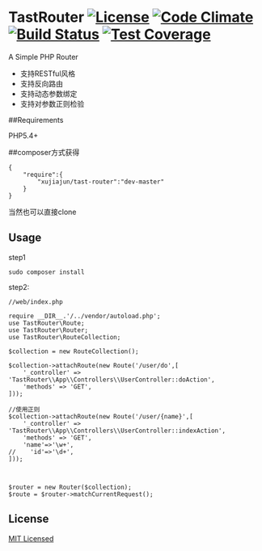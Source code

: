# TastRouter  [![License](https://poser.pugx.org/xujiajun/tast-router/license)](https://packagist.org/packages/xujiajun/tast-router) [![Code Climate](https://codeclimate.com/github/xujiajun/tast-router/badges/gpa.svg)](https://codeclimate.com/github/xujiajun/tast-router) [![Build Status](https://travis-ci.org/xujiajun/tast-router.svg?branch=master)](https://travis-ci.org/xujiajun/tast-router) [![Test Coverage](https://codeclimate.com/github/xujiajun/tast-router/badges/coverage.svg)](https://codeclimate.com/github/xujiajun/tast-router/coverage)

A Simple PHP Router

* 支持RESTful风格
* 支持反向路由
* 支持动态参数绑定
* 支持对参数正则检验

##Requirements

  PHP5.4+

##composer方式获得

```
{
    "require":{
        "xujiajun/tast-router":"dev-master"
    }
}

```
当然也可以直接clone

## Usage

step1
```
sudo composer install
```

step2:
```
//web/index.php

require __DIR__.'/../vendor/autoload.php';
use TastRouter\Route;
use TastRouter\Router;
use TastRouter\RouteCollection;

$collection = new RouteCollection();

$collection->attachRoute(new Route('/user/do',[
    '_controller' => 'TastRouter\\App\\Controllers\\UserController::doAction',
    'methods' => 'GET',
]));

//使用正则
$collection->attachRoute(new Route('/user/{name}',[
    '_controller' => 'TastRouter\\App\\Controllers\\UserController::indexAction',
    'methods' => 'GET',
    'name'=>'\w+',
//    'id'=>'\d+',
]));



$router = new Router($collection);
$route = $router->matchCurrentRequest();

```




## License
[MIT Licensed](http://www.opensource.org/licenses/MIT)

